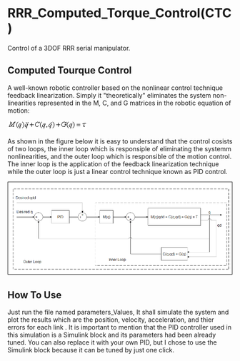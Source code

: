 # RRR_Computed_Torque_Control(CTC)
Control of a 3DOF RRR serial manipulator.
## Computed Tourque Control 
A well-known robotic controller based on the nonlinear control technique feedback linearization. Simply it "theoretically" eliminates the system non-linearities represented in the M, C, and G matrices in the robotic equation of motion:

![robotic eqn. of motion](https://github.com/engmohamed374/RRR_Computed_Torque_Control-CTC-/blob/main/eqn.gif "robotic eqn. of motion")

As shown in the figure below it is easy to understand that the control cosists of two loops, the inner loop which is responsiple of eliminating the systemm nonlinearities, and the outer loop which is responsible of the motion control. The inner loop is the application of the feedback linearization technique while the outer loop is just a linear control technique known as PID control.

![CTC](https://github.com/engmohamed374/RRR_Computed_Torque_Control-CTC-/blob/main/CTC.png "CTC")

## How To Use
Just run the file named parameters_Values, It shall simulate the system and plot the results which are the position, velocity, acceleration, and thier errors for each link . It is important to mention that the PID controller used in this simulation is a Simulink block and its parameters had been already tuned. You can also replace it with your own PID, but I chose to use the Simulink block because it can be tuned by just one click.